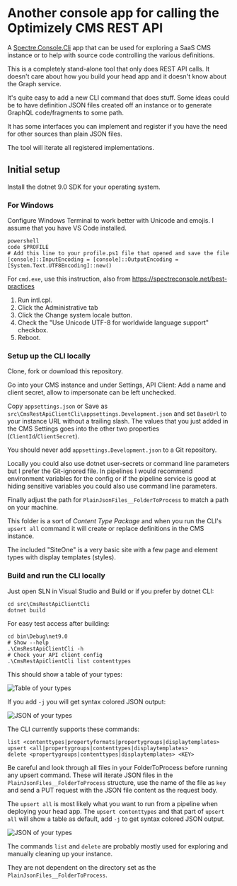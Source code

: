 # Another console app for calling the Optimizely CMS REST API

A [Spectre.Console.Cli](https://spectreconsole.net/best-practices) app that can be used for exploring a SaaS CMS instance or to help with source code controlling the various definitions.

This is a completely stand-alone tool that only does REST API calls. It doesn't care about how you build your head app and it doesn't know about the Graph service.

It's quite easy to add a new CLI command that does stuff. Some ideas could be to have definition JSON files created off an instance or to generate GraphQL code/fragments to some path.

It has some interfaces you can implement and register if you have the need for other sources than plain JSON files.

The tool will iterate all registered implementations.

## Initial setup

Install the dotnet 9.0 SDK for your operating system.

### For Windows

Configure Windows Terminal to work better with Unicode and emojis. I assume that you have VS Code installed.

```
powershell
code $PROFILE
# Add this line to your profile.ps1 file that opened and save the file
[console]::InputEncoding = [console]::OutputEncoding = [System.Text.UTF8Encoding]::new()
```

For `cmd.exe`, use this instruction, also from https://spectreconsole.net/best-practices 

1. Run intl.cpl.
2. Click the Administrative tab
3. Click the Change system locale button.
4. Check the "Use Unicode UTF-8 for worldwide language support" checkbox.
5. Reboot.

### Setup up the CLI locally

Clone, fork or download this repository.

Go into your CMS instance and under Settings, API Client: Add a name and client secret, allow to impersonate can be left unchecked.

Copy `appsettings.json` or Save as `src\CmsRestApiClientCli\appsettings.Development.json` and set `BaseUrl` to your instance URL without a trailing slash. The values that you just added in the CMS Settings goes into the other two properties (`ClientId`/`ClientSecret`).

You should never add `appsettings.Development.json` to a Git repository.

Locally you could also use dotnet user-secrets or command line parameters but I prefer the Git-ignored file. In pipelines I would recommend environment variables for the config or if the pipeline service is good at hiding sensitive variables you could also use command line parameters.

Finally adjust the path for `PlainJsonFiles__FolderToProcess` to match a path on your machine.

This folder is a sort of _Content Type Package_ and when you run the CLI's `upsert all` command it will create or replace definitions in the CMS instance.

The included "SiteOne" is a very basic site with a few page and element types with display templates (styles).

### Build and run the CLI locally

Just open SLN in Visual Studio and Build or if you prefer by dotnet CLI:


```
cd src\CmsRestApiClientCli
dotnet build
```

For easy test access after building:

```
cd bin\Debug\net9.0
# Show --help
.\CmsRestApiClientCli -h
# Check your API client config
.\CmsRestApiClientCli list contenttypes
```

This should show a table of your types:

![Table of your types](https://raw.githubusercontent.com/krompaco/cms-rest-api-dotnet-client/refs/heads/main/docs/images/contenttypes-table.png)

If you add `-j` you will get syntax colored JSON output:

![JSON of your types](https://raw.githubusercontent.com/krompaco/cms-rest-api-dotnet-client/refs/heads/main/docs/images/contenttypes-json.png)

The CLI currently supports these commands:

```
list <contenttypes|propertyformats|propertygroups|displaytemplates>
upsert <all|propertygroups|contenttypes|displaytemplates>
delete <propertygroups|contenttypes|displaytemplates> <KEY>
```

Be careful and look through all files in your FolderToProcess before running any upsert command. These will iterate JSON files in the `PlainJsonFiles__FolderToProcess` structure, use the name of the file as `key` and send a PUT request with the JSON file content as the request body.

The `upsert all` is most likely what you want to run from a pipeline when deploying your head app. The `upsert contenttypes` and that part of `upsert all` will show a table as default, add `-j` to get syntax colored JSON output.

![JSON of your types](https://raw.githubusercontent.com/krompaco/cms-rest-api-dotnet-client/refs/heads/main/docs/images/upsert-all.png)

The commands `list` and `delete` are probably mostly used for exploring and manually cleaning up your instance.

They are not dependent on the directory set as the `PlainJsonFiles__FolderToProcess`.
